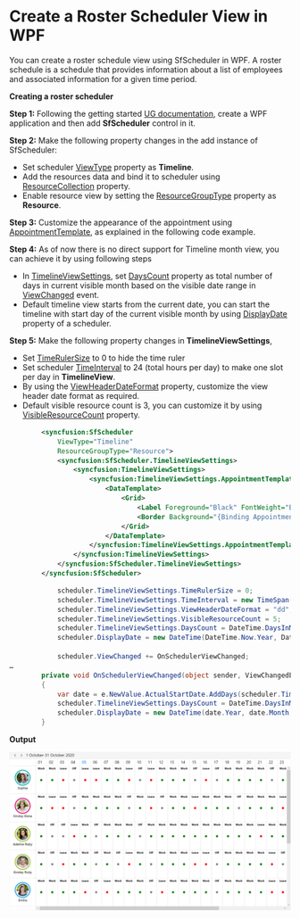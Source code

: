 # Create a Roster Scheduler View in WPF

You can create a roster schedule view using SfScheduler in WPF. A roster schedule is a schedule that provides information about a list of employees and associated information for a given time period.

**Creating a roster scheduler**

**Step 1:** Following the getting started [UG documentation](https://help.syncfusion.com/wpf/scheduler/getting-started), create a WPF application and then add **SfScheduler** control in it.

**Step 2:** Make the following property changes in the add instance of SfScheduler:

* Set scheduler [ViewType](https://help.syncfusion.com/cr/wpf/Syncfusion.UI.Xaml.Scheduler.SfScheduler.html#Syncfusion_UI_Xaml_Scheduler_SfScheduler_ViewType) property as **Timeline**.
* Add the resources data and bind it to scheduler using [ResourceCollection](https://help.syncfusion.com/cr/wpf/Syncfusion.UI.Xaml.Scheduler.SfScheduler.html#Syncfusion_UI_Xaml_Scheduler_SfScheduler_ResourceCollection) property.
* Enable resource view by setting the [ResourceGroupType](https://help.syncfusion.com/cr/wpf/Syncfusion.UI.Xaml.Scheduler.SfScheduler.html#Syncfusion_UI_Xaml_Scheduler_SfScheduler_ResourceGroupType) property as **Resource**.

**Step 3:** Customize the appearance of the appointment using [AppointmentTemplate](https://help.syncfusion.com/cr/wpf/Syncfusion.UI.Xaml.Scheduler.ViewSettingsBase.html#Syncfusion_UI_Xaml_Scheduler_ViewSettingsBase_AppointmentTemplate), as explained in the following code example.

**Step 4:** As of now there is no direct support for Timeline month view, you can achieve it by using following steps

* In [TimelineViewSettings](https://help.syncfusion.com/cr/wpf/Syncfusion.UI.Xaml.Scheduler.SfScheduler.html#Syncfusion_UI_Xaml_Scheduler_SfScheduler_TimelineViewSettings), set [DaysCount](https://help.syncfusion.com/cr/wpf/Syncfusion.UI.Xaml.Scheduler.TimeSlotViewSettings.html#Syncfusion_UI_Xaml_Scheduler_TimeSlotViewSettings_DaysCount) property as total number of days in current visible month based on the visible date range in [ViewChanged](https://help.syncfusion.com/cr/wpf/Syncfusion.UI.Xaml.Scheduler.SfScheduler.html#Syncfusion_UI_Xaml_Scheduler_SfScheduler_ViewChanged) event.
* Default timeline view starts from the current date, you can start the timeline with start day of the current visible month by using [DisplayDate](https://help.syncfusion.com/cr/wpf/Syncfusion.UI.Xaml.Scheduler.SfScheduler.html#Syncfusion_UI_Xaml_Scheduler_SfScheduler_DisplayDate) property of a scheduler. 

**Step 5:** Make the following property changes in **TimelineViewSettings**, 

* Set [TimeRulerSize](https://help.syncfusion.com/cr/wpf/Syncfusion.UI.Xaml.Scheduler.TimeSlotViewSettings.html#Syncfusion_UI_Xaml_Scheduler_TimeSlotViewSettings_TimeRulerSize) to 0 to hide the time ruler
* Set scheduler [TimeInterval](https://help.syncfusion.com/cr/wpf/Syncfusion.UI.Xaml.Scheduler.TimeSlotViewSettings.html#Syncfusion_UI_Xaml_Scheduler_TimeSlotViewSettings_TimeInterval) to 24 (total hours per day) to make one slot per day in **TimelineView**.
* By using the [ViewHeaderDateFormat](https://help.syncfusion.com/cr/wpf/Syncfusion.UI.Xaml.Scheduler.TimeSlotViewSettings.html#Syncfusion_UI_Xaml_Scheduler_TimeSlotViewSettings_ViewHeaderDateFormat) property, customize the view header date format as required. 
* Default visible resource count is 3, you can customize it by using [VisibleResourceCount](https://help.syncfusion.com/cr/wpf/Syncfusion.UI.Xaml.Scheduler.ViewSettingsBase.html#Syncfusion_UI_Xaml_Scheduler_ViewSettingsBase_VisibleResourceCount) property.

``` xml 
        <syncfusion:SfScheduler 
            ViewType="Timeline" 
            ResourceGroupType="Resource">
            <syncfusion:SfScheduler.TimelineViewSettings>
                <syncfusion:TimelineViewSettings>
                    <syncfusion:TimelineViewSettings.AppointmentTemplate>
                        <DataTemplate>
                            <Grid>
                                <Label Foreground="Black" FontWeight="Bold" Content="{Binding Subject}" Grid.Row="0" HorizontalContentAlignment="Center" VerticalContentAlignment="Top"/>
                                <Border Background="{Binding AppointmentBackground}" CornerRadius="5" Height="10" Width="10" HorizontalAlignment="Center" VerticalAlignment="Center" />
                            </Grid>
                        </DataTemplate>
                    </syncfusion:TimelineViewSettings.AppointmentTemplate>
                </syncfusion:TimelineViewSettings>
            </syncfusion:SfScheduler.TimelineViewSettings>
        </syncfusion:SfScheduler>
```

``` c# 
            scheduler.TimelineViewSettings.TimeRulerSize = 0;
            scheduler.TimelineViewSettings.TimeInterval = new TimeSpan(24, 0, 0);
            scheduler.TimelineViewSettings.ViewHeaderDateFormat = "dd";
            scheduler.TimelineViewSettings.VisibleResourceCount = 5;
            scheduler.TimelineViewSettings.DaysCount = DateTime.DaysInMonth(DateTime.Now.Year, DateTime.Now.Month);
            scheduler.DisplayDate = new DateTime(DateTime.Now.Year, DateTime.Now.Month, 1);

            scheduler.ViewChanged += OnSchedulerViewChanged;
…
        private void OnSchedulerViewChanged(object sender, ViewChangedEventArgs e)
        {
            var date = e.NewValue.ActualStartDate.AddDays(scheduler.TimelineViewSettings.DaysCount  / 2);
            scheduler.TimelineViewSettings.DaysCount = DateTime.DaysInMonth(date.Year, date.Month);
            scheduler.DisplayDate = new DateTime(date.Year, date.Month, 1);
        }
```

**Output**

![RosterSchedulerView](https://github.com/SyncfusionExamples/Create-a-roster-scheduler-view-in-wpf/blob/main/ScreenShot/wpf-roster-scheduler-view.png)



